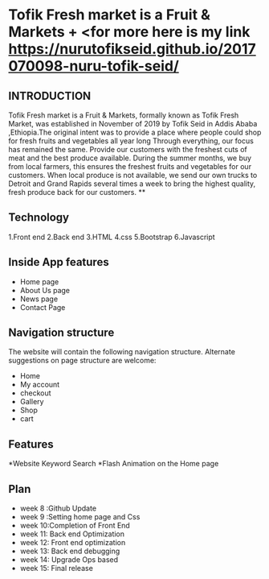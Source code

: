 # Tofik Fresh market is a Fruit & Markets + <for more here is my link https://nurutofikseid.github.io/2017070098-nuru-tofik-seid/
 ## INTRODUCTION 
 Tofik Fresh market is a Fruit & Markets, formally known as Tofik Fresh Market, was established in November of 2019 by Tofik Seid in Addis Ababa ,Ethiopia.The original intent was to provide a place where people could shop for fresh fruits and vegetables all year long Through everything, our focus has remained the same. Provide our customers with the freshest cuts of meat and the best produce available. During the summer months, we buy from local farmers, this ensures the freshest fruits and vegetables for our customers. When local produce is not available, we send our own trucks to Detroit and Grand Rapids several times a week to bring the highest quality, fresh produce back for our customers. **
##  Technology
1.Front end
2.Back end 
3.HTML
4.css
5.Bootstrap
6.Javascript
## Inside App features
* Home page
* About Us page
* News page
* Contact Page

## Navigation structure
The website will contain the following navigation structure. 
Alternate suggestions on page structure are welcome: 
* Home 
* My account 
* checkout
* Gallery
* Shop  
* cart
## Features 
*Website Keyword Search 
*Flash Animation on the Home page 

## Plan 
* week 8 :Github Update
* week 9 :Setting home page and Css
* week 10:Completion of Front End
* week 11: Back end Optimization
* week 12: Front end optimization
* week 13: Back end debugging
* week 14: Upgrade Ops based
* week 15: Final release

